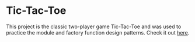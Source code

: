 # Tic-Tac-Toe
This project is the classic two-player game Tic-Tac-Toe and was used to practice the module and factory function design patterns. Check it out [here](https://xiao-meng1.github.io/tic-tac-toe/).